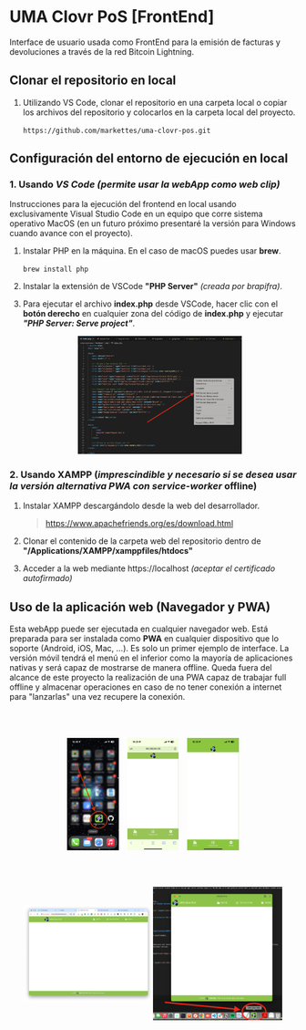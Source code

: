 # UMA Clovr PoS [FrontEnd]

Interface de usuario usada como FrontEnd para la emisión de facturas y devoluciones a través de la red Bitcoin Lightning.

## Clonar el repositorio en local

1. Utilizando VS Code, clonar el repositorio en una carpeta local o copiar los archivos del repositorio y colocarlos en la carpeta local del proyecto.

    `https://github.com/markettes/uma-clovr-pos.git`

## Configuración del entorno de ejecución en local

### 1. Usando **_VS Code_** _(permite usar la webApp como web clip)_

Instrucciones para la ejecución del frontend en local usando exclusivamente Visual Studio Code en un equipo que corre sistema operativo MacOS (en un futuro próximo presentaré la versión para Windows cuando avance con el proyecto).

1. Instalar PHP en la máquina. En el caso de macOS puedes usar **brew**.

    `brew install php`

2. Instalar la extensión de VSCode **"PHP Server"** _(creada por brapifra)_.
3. Para ejecutar el archivo **index.php** desde VSCode, hacer clic con el **botón derecho** en cualquier zona del código de **index.php** y ejecutar **_"PHP Server: Serve project"_**.

    <div style="text-align: center;">
    <img src="docs/imagenes/screenshot1.png" alt="Cómo ejecutar PHP Server" style="width:60%">
    </div>

### 2. Usando XAMPP (**_imprescindible y necesario si se desea usar la versión alternativa PWA con service-worker_ offline**)

1. Instalar XAMPP descargándolo desde la web del desarrollador.

    > https://www.apachefriends.org/es/download.html

2. Clonar el contenido de la carpeta web del repositorio dentro de **"/Applications/XAMPP/xamppfiles/htdocs"**

3. Acceder a la web mediante https://localhost _(aceptar el certificado autofirmado)_

## Uso de la aplicación web (Navegador y __PWA__)

Esta webApp puede ser ejecutada en cualquier navegador web. Está preparada para ser instalada como __PWA__ en cualquier dispositivo que lo soporte (Android, iOS, Mac, ...). Es solo un primer ejemplo de interface.
La versión móvil tendrá el menú en el inferior como la mayoría de aplicaciones nativas y será capaz de mostrarse de manera offline. Queda fuera del alcance de este proyecto la realización de una PWA capaz de trabajar full offline y almacenar operaciones en caso de no tener conexión a internet para "lanzarlas" una vez recupere la conexión.

<div style="text-align: center; width: 60%; margin: 4rem auto; display: flex; flex-direction: row; justify-content: space-between; align-items: center;">
   <img src="docs/imagenes/IMG_1721.png" alt="Springboard iPhone" style="width:30%;"> <img src="docs/imagenes/IMG_1723.png" alt="Navegador Safari en iPhone" style="width:30%; "> <img src="docs/imagenes/IMG_1722.png" alt="PWA en iPhone" style="width:30%; ">
</div>

<div style="text-align: center; width: 90%; margin: 4rem auto; display: flex; flex-direction: row; justify-content: space-between; align-items: center;">
   <img src="docs/imagenes/Captura de pantalla 2024-05-20 a las 18.29.33.png" alt="Navegador Chrome en Mac" style="width:50%;"> <img src="docs/imagenes/Captura de pantalla 2024-05-20 a las 18.30.41.png" alt="PWA en Mac" style="width:50%;"> 
</div>
